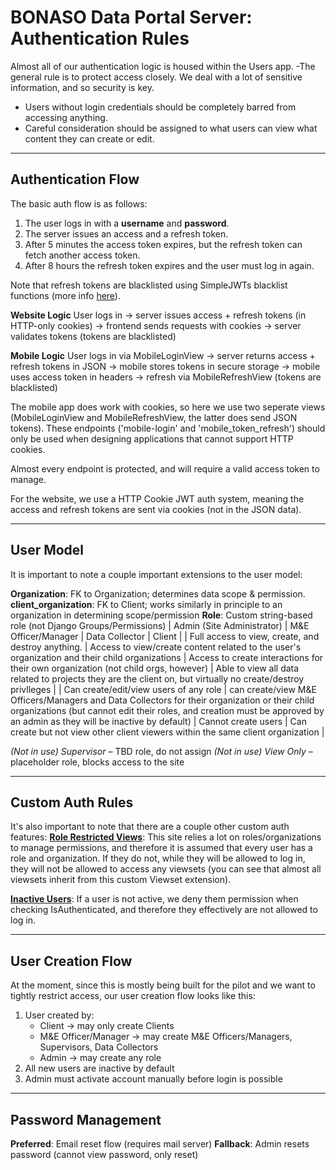 # BONASO Data Portal Server: Authentication Rules

Almost all of our authentication logic is housed within the Users app. 
-The general rule is to protect access closely. We deal with a lot of sensitive information, and so security is key. 
- Users without login credentials should be completely barred from accessing anything.
- Careful consideration should be assigned to what users can view what content they can create or edit. 

---

## Authentication Flow

The basic auth flow is as follows:
1. The user logs in with a **username** and **password**.
2. The server issues an access and a refresh token.
3. After 5 minutes the access token expires, but the refresh token can fetch another access token.
4. After 8 hours the refresh token expires and the user must log in again.

Note that refresh tokens are blacklisted using SimpleJWTs blacklist functions (more info [here](https://django-rest-framework-simplejwt.readthedocs.io/en/latest/blacklist_app.html)).

**Website Logic**
User logs in → 
server issues access + refresh tokens (in HTTP-only cookies) → 
frontend sends requests with cookies → 
server validates tokens (tokens are blacklisted)

**Mobile Logic**
User logs in via MobileLoginView → 
server returns access + refresh tokens in JSON → 
mobile stores tokens in secure storage → 
mobile uses access token in headers → 
refresh via MobileRefreshView (tokens are blacklisted)

The mobile app does work with cookies, so here we use two seperate views (MobileLoginView and MobileRefreshView, the latter does send JSON tokens). These endpoints ('mobile-login' and 'mobile_token_refresh') should only be used when designing applications that cannot support HTTP cookies. 

Almost every endpoint is protected, and will require a valid access token to manage. 

For the website, we use a HTTP Cookie JWT auth system, meaning the access and refresh tokens are sent via cookies (not in the JSON data). 

---

## User Model
It is important to note a couple important extensions to the user model:

**Organization**: FK to Organization; determines data scope & permission.
**client_organization**: FK to Client; works similarly in principle to an organization in determining scope/permission
**Role**: Custom string-based role (not Django Groups/Permissions)
| Admin (Site Administrator) | M&E Officer/Manager | Data Collector | Client |
| Full access to view, create, and destroy anything. | Access to view/create content related to the user's organization and their child organizations | Access to create interactions for their own organization (not child orgs, however) | Able to view all data related to projects they are the client on, but virtually no create/destroy privlleges |
| Can create/edit/view users of any role | can create/view M&E Officers/Managers and Data Collectors for their organization or their child organizations (but cannot edit their roles, and creation must be approved by an admin as they will be inactive by default) | Cannot create users | Can create but not view other client viewers within the same client organization | 

*(Not in use) Supervisor* – TBD role, do not assign
*(Not in use) View Only* – placeholder role, blocks access to the site

---

## Custom Auth Rules
It's also important to note that there are a couple other custom auth features:
[**Role Restricted Views**](/users/restrictviewset.py): This site relies a lot on roles/organizations to manage permissions, and therefore it is assumed that every user has a role and organization. If they do not, while they will be allowed to log in, they will not be allowed to access any viewsets (you can see that almost all viewsets inherit from this custom Viewset extension).

[**Inactive Users**](/users/permissions.py): If a user is not active, we deny them permission when checking IsAuthenticated, and therefore they effectively are not allowed to log in. 

---

## User Creation Flow
At the moment, since this is mostly being built for the pilot and we want to tightly restrict access, our user creation flow looks like this:
1. User created by:
    - Client → may only create Clients
    - M&E Officer/Manager → may create M&E Officers/Managers, Supervisors, Data Collectors
    - Admin → may create any role
2. All new users are inactive by default
3. Admin must activate account manually before login is possible

---

## Password Management
**Preferred**: Email reset flow (requires mail server)
**Fallback**: Admin resets password (cannot view password, only reset)